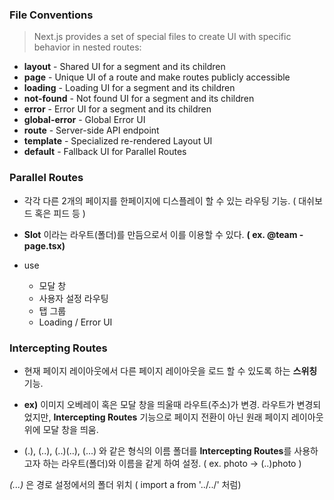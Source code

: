### File Conventions

> Next.js provides a set of special files to create UI with specific behavior in nested routes:

- **layout** - Shared UI for a segment and its children
- **page** - Unique UI of a route and make routes publicly accessible
- **loading** - Loading UI for a segment and its children
- **not-found** - Not found UI for a segment and its children
- **error** - Error UI for a segment and its children
- **global-error** - Global Error UI
- **route** - Server-side API endpoint
- **template** - Specialized re-rendered Layout UI
- **default** - Fallback UI for Parallel Routes

### Parallel Routes

- 각각 다른 2개의 페이지를 한페이지에 디스플레이 할 수 있는 라우팅 기능. ( 대쉬보드 혹은 피드 등 )

- **Slot** 이라는 라우트(폴더)를 만듬으로서 이를 이용할 수 있다. **( ex. @team - page.tsx)**

- use
  - 모달 창
  - 사용자 설정 라우팅
  - 탭 그룹
  - Loading / Error UI

### Intercepting Routes

- 현재 페이지 레이아웃에서 다른 페이지 레이아웃을 로드 할 수 있도록 하는 **스위칭** 기능.

- **ex)** 이미지 오베레이 혹은 모달 창을 띄울때 라우트(주소)가 변경. 라우트가 변경되었지만, **Intercepting Routes** 기능으로 페이지 전환이 아닌 원래 페이지 레이아웃 위에 모달 창을 띄움.

- (.), (..), (..)(..), (...) 와 같은 형식의 이름 폴더를 **Intercepting Routes**를 사용하고자 하는 라우트(폴더)와 이름을 같게 하여 설정. ( ex. photo -> (..)photo )

_(...)_ 은 경로 설정에서의 폴더 위치 ( import a from '../../' 처럼)
